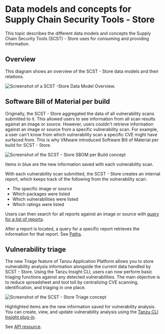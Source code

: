 # Data models and concepts for Supply Chain Security Tools - Store

This topic describes the different data models and concepts the Supply Chain Security Tools (SCST) - Store uses for consuming and providing information.

## <a id='overview'></a> Overview

This diagram shows an overview of the SCST - Store data models and their relations.

![Screenshot of a SCST -Store Data Model Overview.](images/scst-store-data-model-overview.jpg)

## <a id='sbom-per-build'></a> Software Bill of Material per build

Originally, the SCST - Store aggregated the data of all vulnerability scans
submitted to it. This allowed users to see information from all scan results
against an image or source. However, users couldn't retrieve information against
an image or source from a specific vulnerability scan. For example, a user can't
know from which vulnerability scan a specific CVE might have surfaced from. This
is why VMware introduced Software Bill of Material per build for SCST - Store.

![Screenshot of the SCST - Store SBOM per Build concept](images/sbom-per-build.jpg)

Items in blue are the new information saved with each vulnerability scan.

With each vulnerability scan submitted, the SCST - Store creates an internal
report, which keeps track of the following from the vulnerability scan:

- The specific image or source
- Which packages were listed
- Which vulnerabilities were listed
- Which ratings were listed

Users can then search for all reports against an image or source with [query for a list of reports](api.hbs.md#span-idv1-search-reportsspan-query-for-a-list-of-reports-with-specified-image-digest-source-sha-or-original-location-v1searchreports).

After a report is located, a query for a specific report retrieves the information for that report. See [Paths](api.hbs.md#span-idv1-get-reportspan-get-a-specific-report-by-its-unique-identifier-v1getreport).

## <a id='triage'></a> Vulnerability triage

The new Triage feature of Tanzu Application Platform allows you to store vulnerability analysis
information alongside the current data handled by SCST - Store. Using the Tanzu
Insight CLI, users can now perform basic triaging functions against any
detected vulnerabilities. The main objective is to reduce spreadsheet and
tool toil by centralizing CVE scanning, identification, and triaging in
one place.

![Screenshot of the SCST - Store Triage concept](images/triage.jpg)

Highlighted items are the new information saved for vulnerability analysis.
You can create, view, and update vulnerability analysis using the [Tanzu CLI
Insight plug-in](../cli-plugins/insight/triaging-vulnerabilities.md).

See [API resource](api.hbs.md#v1triage).